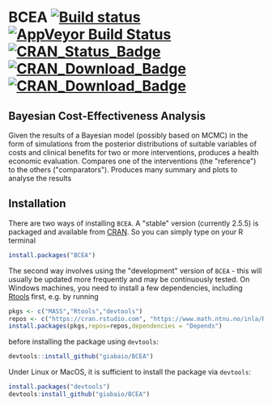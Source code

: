 # BCEA [![Build status](https://img.shields.io/travis/giabaio/BCEA/master.svg)](https://travis-ci.org/giabaio/BCEA)[![AppVeyor Build Status](https://img.shields.io/appveyor/ci/giabaio/BCEA/master.svg)](https://ci.appveyor.com/project/giabaio/BCEA)[![CRAN_Status_Badge](http://www.r-pkg.org/badges/version/BCEA)](https://cran.r-project.org/package=BCEA)[![CRAN_Download_Badge](http://cranlogs.r-pkg.org/badges/BCEA)](https://cran.r-project.org/package=BCEA)[![CRAN_Download_Badge](http://cranlogs.r-pkg.org/badges/grand-total/BCEA?color=orange)](	)

## Bayesian Cost-Effectiveness Analysis

Given the results of a Bayesian model (possibly based on MCMC) in the form of simulations from the posterior distributions of suitable variables of costs and clinical benefits for two or more interventions, produces a health economic evaluation. Compares one of the interventions (the "reference") to the others ("comparators"). Produces many summary and plots to analyse the results

## Installation
There are two ways of installing `BCEA`. A "stable" version (currently 2.5.5) is packaged and available from [CRAN](https://cran.r-project.org/index.html). So you can simply type on your R terminal
```R
install.packages("BCEA")
```
The second way involves using the "development" version of `BCEA` - this will usually be updated more frequently and may be continuously tested. On Windows machines, you need to install a few dependencies, including [Rtools](https://cran.r-project.org/bin/windows/Rtools/) first, e.g. by running
```R
pkgs <- c("MASS","Rtools","devtools")
repos <- c("https://cran.rstudio.com", "https://www.math.ntnu.no/inla/R/stable") 
install.packages(pkgs,repos=repos,dependencies = "Depends")
```
before installing the package using `devtools`:
```R
devtools::install_github("giabaio/BCEA")
```
Under Linux or MacOS, it is sufficient to install the package via `devtools`:
```R
install.packages("devtools")
devtools:install_github("giabaio/BCEA")
```

